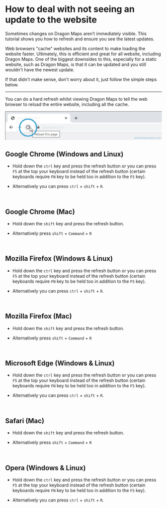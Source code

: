 # How to deal with not seeing an update to the website

Sometimes changes on Dragon Maps aren’t immediately visible. This tutorial shows you how to refresh and ensure you see the latest updates.

Web browsers "cache" websites and its content to make loading the website faster. Ultimately, this is efficient and great for all website, including Dragon Maps. One of the biggest downsides to this, especially for a static website, such as Dragon Maps, is that it can be updated and you still wouldn't have the newest update.

If that didn't make sense, don't worry about it, just follow the simple steps below.

<hr>

You can do a hard refresh whilst viewing Dragon Maps to tell the web browser to reload the entire website, including all the cache.

![Refresh button on web browsers](../assets/images/tutorials/refresh-button.webp "refresh button")

## Google Chrome (Windows and Linux)
- Hold down the `ctrl` key and press the refresh button or you can press `F5` at the top your keyboard instead of the refresh button (certain keyboards require `FN` key to be held too in addition to the `F5` key).

- Alternatively you can press `ctrl` + `shift` + `R`.

<br>

## Google Chrome (Mac)
- Hold down the `shift` key and press the refresh button.

- Alternatively press `shift` + `Command` + `R`

<br>

## Mozilla Firefox (Windows & Linux)
- Hold down the `ctrl` key and press the refresh button or you can press `F5` at the top your keyboard instead of the refresh button (certain keyboards require `FN` key to be held too in addition to the `F5` key).

- Alternatively you can press `ctrl` + `shift` + `R`.

<br>

## Mozilla Firefox (Mac)
- Hold down the `shift` key and press the refresh button.

- Alternatively press `shift` + `Command` + `R`

<br>

## Microsoft Edge (Windows & Linux)
- Hold down the `ctrl` key and press the refresh button or you can press `F5` at the top your keyboard instead of the refresh button (certain keyboards require `FN` key to be held too in addition to the `F5` key).

- Alternatively you can press `ctrl` + `shift` + `R`.

<br>

## Safari (Mac)
- Hold down the `shift` key and press the refresh button.

- Alternatively press `shift` + `Command` + `R`

<br>

## Opera (Windows & Linux)
- Hold down the `ctrl` key and press the refresh button or you can press `F5` at the top your keyboard instead of the refresh button (certain keyboards require `FN` key to be held too in addition to the `F5` key).

- Alternatively you can press `ctrl` + `shift` + `R`.
